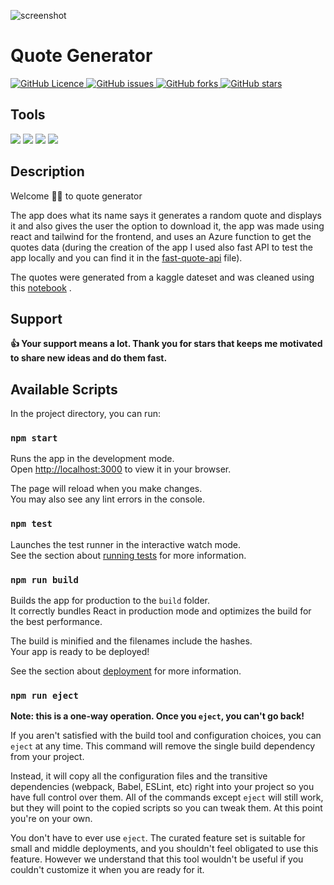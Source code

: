 ![screenshot](https://user-images.githubusercontent.com/46266986/163868560-3abf6b83-8026-4c97-88c7-5f67b98a723c.jpeg)
<h1>
    <b>Quote Generator</b>
</h1>

<p>
   <a href="https://github.com/MahmoudFettal/quote-generator/blob/master/LICENSE">
      <img alt="GitHub Licence" src="https://img.shields.io/github/license/MahmoudFettal/quote-generator?style=for-the-badge&label=License"/>
   </a> 
   <a href="https://github.com/MahmoudFettal/quote-generator/issues">
      <img alt="GitHub issues" src="https://img.shields.io/github/issues/MahmoudFettal/quote-generatorh?style=for-the-badge&label=Issues"/>
   </a> 
   <a href="https://github.com/MahmoudFettal/quote-generator/network/members">
      <img alt="GitHub forks" src="https://img.shields.io/github/forks/MahmoudFettal/quote-generator?style=for-the-badge&logo=github&label=Forks"/>
   </a> 
   <a href="https://github.com/MahmoudFettal/quote-generator/stargazers">
      <img alt="GitHub stars" src="https://img.shields.io/github/stars/MahmoudFettal/quote-generator?style=for-the-badge&logo=github&label=Stars"/>
   </a>
<p>

<h2><b>Tools</b></h2>
<p>
    <img src="https://img.shields.io/badge/react-038C7F?style=for-the-badge&logo=react&logoColor=white"/>
    <img src="https://img.shields.io/badge/azure-038C7F?style=for-the-badge&logo=microsoftazure&logoColor=white"/>
    <img src="https://img.shields.io/badge/fastapi-038C7F?style=for-the-badge&logo=fastapi&logoColor=white"/>
    <img src="https://img.shields.io/badge/tailwindcss-038C7F?style=for-the-badge&logo=tailwindcss&logoColor=white"/>
</p>

<h2><b>Description</b></h2>
<p>
Welcome 👋👋 to quote generator 

The app does what its name says it generates a random quote and displays it and also gives the user the option to download it, the app was made using react and tailwind for the frontend, and uses an Azure function to get the quotes data (during the creation of the app I used also fast API to test the app locally and you can find it in the [fast-quote-api](https://github.com/MahmoudFettal/quote-generator/tree/master/fast-quote-api) file).
  
The quotes were generated from a kaggle dateset and was cleaned using this [notebook](https://github.com/MahmoudFettal/quote-generator/blob/master/quotes-dataset/qoutes_cleaning.ipynb) .
</p>

<h2><b>Support</b></h2>

**:thumbsup: Your support means a lot. Thank you for stars that keeps me motivated to share new ideas and do them fast.**

## Available Scripts

In the project directory, you can run:

### `npm start`

Runs the app in the development mode.\
Open [http://localhost:3000](http://localhost:3000) to view it in your browser.

The page will reload when you make changes.\
You may also see any lint errors in the console.

### `npm test`

Launches the test runner in the interactive watch mode.\
See the section about [running tests](https://facebook.github.io/create-react-app/docs/running-tests) for more information.

### `npm run build`

Builds the app for production to the `build` folder.\
It correctly bundles React in production mode and optimizes the build for the best performance.

The build is minified and the filenames include the hashes.\
Your app is ready to be deployed!

See the section about [deployment](https://facebook.github.io/create-react-app/docs/deployment) for more information.

### `npm run eject`

**Note: this is a one-way operation. Once you `eject`, you can't go back!**

If you aren't satisfied with the build tool and configuration choices, you can `eject` at any time. This command will remove the single build dependency from your project.

Instead, it will copy all the configuration files and the transitive dependencies (webpack, Babel, ESLint, etc) right into your project so you have full control over them. All of the commands except `eject` will still work, but they will point to the copied scripts so you can tweak them. At this point you're on your own.

You don't have to ever use `eject`. The curated feature set is suitable for small and middle deployments, and you shouldn't feel obligated to use this feature. However we understand that this tool wouldn't be useful if you couldn't customize it when you are ready for it.
